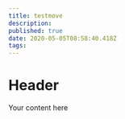 ```yaml
---
title: testmove
description: 
published: true
date: 2020-05-05T08:58:40.418Z
tags: 
---
```


# Header
Your content here